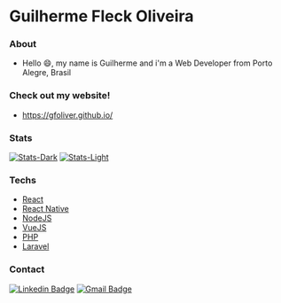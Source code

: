 # Guilherme Fleck Oliveira
### About

* Hello 😄, my name is Guilherme and i'm a Web Developer from Porto Alegre, Brasil

### Check out my website!

* https://gfoliver.github.io/

### Stats

[![Stats-Dark](https://github-readme-stats.vercel.app/api?username=gfoliver&count_private=true&show_icons=true&theme=dark&hide=contribs#gh-dark-mode-only)]([#gh-dark-mode-only](https://github-readme-stats.vercel.app/api?username=gfoliver&count_private=true&show_icons=true&theme=dark&hide=contribs#gh-dark-mode-only))
[![Stats-Light](https://github-readme-stats.vercel.app/api?username=gfoliver&count_private=true&show_icons=true&theme=default&hide=contribs#gh-light-mode-only)](https://github-readme-stats.vercel.app/api?username=gfoliver&count_private=true&show_icons=true&theme=default&hide=contribs#gh-light-mode-only)

### Techs

* [React](https://reactjs.org/)
* [React Native](https://reactnative.dev/)
* [NodeJS](https://nodejs.org)
* [VueJS](https://vuejs.org/)
* [PHP](https://www.php.net/)
* [Laravel](https://laravel.com/)

### Contact
[![Linkedin Badge](https://img.shields.io/badge/-Guilherme%20Fleck-18242D?style=flat-square&logo=Linkedin&logoColor=white&link=https://www.linkedin.com/in/guilherme-fleck-oliveira/)](https://www.linkedin.com/in/guilherme-fleck-oliveira/) 
[![Gmail Badge](https://img.shields.io/badge/-guilhermefleckoliveira@gmail.com-18242D?style=flat-square&logo=Gmail&logoColor=white&link=mailto:guilhermefleckoliveira@gmail.com)](mailto:guilhermefleckoliveira@gmail.com)
